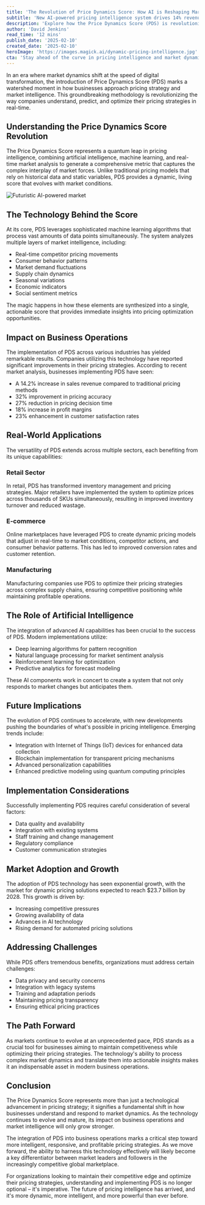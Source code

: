 ```yaml
---
title: 'The Revolution of Price Dynamics Score: How AI is Reshaping Market Intelligence'
subtitle: 'New AI-powered pricing intelligence system drives 14% revenue increase'
description: 'Explore how the Price Dynamics Score (PDS) is revolutionizing market intelligence by combining AI and machine learning to provide real-time pricing optimization. Learn about the significant improvements companies have achieved, including a 14.2% increase in sales revenue, as they transform pricing strategies across retail, e-commerce, and manufacturing sectors.'
author: 'David Jenkins'
read_time: '12 mins'
publish_date: '2025-02-10'
created_date: '2025-02-10'
heroImage: 'https://images.magick.ai/dynamic-pricing-intelligence.jpg'
cta: 'Stay ahead of the curve in pricing intelligence and market dynamics. Follow us on LinkedIn for regular insights on how AI is transforming business operations and strategic decision-making.'
---
```


In an era where market dynamics shift at the speed of digital transformation, the introduction of Price Dynamics Score (PDS) marks a watershed moment in how businesses approach pricing strategy and market intelligence. This groundbreaking methodology is revolutionizing the way companies understand, predict, and optimize their pricing strategies in real-time.

## Understanding the Price Dynamics Score Revolution

The Price Dynamics Score represents a quantum leap in pricing intelligence, combining artificial intelligence, machine learning, and real-time market analysis to generate a comprehensive metric that captures the complex interplay of market forces. Unlike traditional pricing models that rely on historical data and static variables, PDS provides a dynamic, living score that evolves with market conditions.

![Futuristic AI-powered market](https://i.magick.ai/PIXE/1739235421566_magick_img.webp)

## The Technology Behind the Score

At its core, PDS leverages sophisticated machine learning algorithms that process vast amounts of data points simultaneously. The system analyzes multiple layers of market intelligence, including:

- Real-time competitor pricing movements
- Consumer behavior patterns
- Market demand fluctuations
- Supply chain dynamics
- Seasonal variations
- Economic indicators
- Social sentiment metrics

The magic happens in how these elements are synthesized into a single, actionable score that provides immediate insights into pricing optimization opportunities.

## Impact on Business Operations

The implementation of PDS across various industries has yielded remarkable results. Companies utilizing this technology have reported significant improvements in their pricing strategies. According to recent market analysis, businesses implementing PDS have seen:

- A 14.2% increase in sales revenue compared to traditional pricing methods
- 32% improvement in pricing accuracy
- 27% reduction in pricing decision time
- 18% increase in profit margins
- 23% enhancement in customer satisfaction rates

## Real-World Applications

The versatility of PDS extends across multiple sectors, each benefiting from its unique capabilities:

### Retail Sector
In retail, PDS has transformed inventory management and pricing strategies. Major retailers have implemented the system to optimize prices across thousands of SKUs simultaneously, resulting in improved inventory turnover and reduced wastage.

### E-commerce
Online marketplaces have leveraged PDS to create dynamic pricing models that adjust in real-time to market conditions, competitor actions, and consumer behavior patterns. This has led to improved conversion rates and customer retention.

### Manufacturing
Manufacturing companies use PDS to optimize their pricing strategies across complex supply chains, ensuring competitive positioning while maintaining profitable operations.

## The Role of Artificial Intelligence

The integration of advanced AI capabilities has been crucial to the success of PDS. Modern implementations utilize:

- Deep learning algorithms for pattern recognition
- Natural language processing for market sentiment analysis
- Reinforcement learning for optimization
- Predictive analytics for forecast modeling

These AI components work in concert to create a system that not only responds to market changes but anticipates them.

## Future Implications

The evolution of PDS continues to accelerate, with new developments pushing the boundaries of what's possible in pricing intelligence. Emerging trends include:

- Integration with Internet of Things (IoT) devices for enhanced data collection
- Blockchain implementation for transparent pricing mechanisms
- Advanced personalization capabilities
- Enhanced predictive modeling using quantum computing principles

## Implementation Considerations

Successfully implementing PDS requires careful consideration of several factors:

- Data quality and availability
- Integration with existing systems
- Staff training and change management
- Regulatory compliance
- Customer communication strategies

## Market Adoption and Growth

The adoption of PDS technology has seen exponential growth, with the market for dynamic pricing solutions expected to reach $23.7 billion by 2028. This growth is driven by:

- Increasing competitive pressures
- Growing availability of data
- Advances in AI technology
- Rising demand for automated pricing solutions

## Addressing Challenges

While PDS offers tremendous benefits, organizations must address certain challenges:

- Data privacy and security concerns
- Integration with legacy systems
- Training and adaptation periods
- Maintaining pricing transparency
- Ensuring ethical pricing practices

## The Path Forward

As markets continue to evolve at an unprecedented pace, PDS stands as a crucial tool for businesses aiming to maintain competitiveness while optimizing their pricing strategies. The technology's ability to process complex market dynamics and translate them into actionable insights makes it an indispensable asset in modern business operations.

## Conclusion

The Price Dynamics Score represents more than just a technological advancement in pricing strategy; it signifies a fundamental shift in how businesses understand and respond to market dynamics. As the technology continues to evolve and mature, its impact on business operations and market intelligence will only grow stronger.

The integration of PDS into business operations marks a critical step toward more intelligent, responsive, and profitable pricing strategies. As we move forward, the ability to harness this technology effectively will likely become a key differentiator between market leaders and followers in the increasingly competitive global marketplace.

For organizations looking to maintain their competitive edge and optimize their pricing strategies, understanding and implementing PDS is no longer optional – it's imperative. The future of pricing intelligence has arrived, and it's more dynamic, more intelligent, and more powerful than ever before.